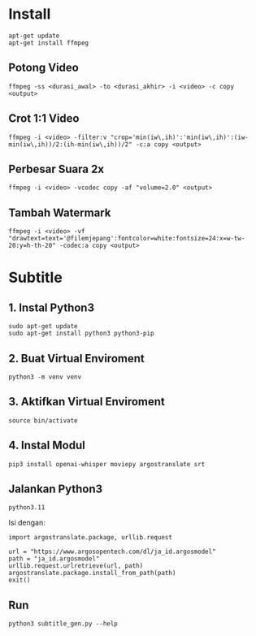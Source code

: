 # Install 

```
apt-get update
apt-get install ffmpeg 
```

## Potong Video 

```
ffmpeg -ss <durasi_awal> -to <durasi_akhir> -i <video> -c copy <output>
```

## Crot 1:1 Video

```
ffmpeg -i <video> -filter:v "crop='min(iw\,ih)':'min(iw\,ih)':(iw-min(iw\,ih))/2:(ih-min(iw\,ih))/2" -c:a copy <output>
```

## Perbesar Suara 2x

```
ffmpeg -i <video> -vcodec copy -af "volume=2.0" <output>
```

## Tambah Watermark

```
ffmpeg -i <video> -vf "drawtext=text='@filemjepang':fontcolor=white:fontsize=24:x=w-tw-20:y=h-th-20" -codec:a copy <output>
```

# Subtitle 

## 1. Instal Python3

```
sudo apt-get update 
sudo apt-get install python3 python3-pip
```

## 2. Buat Virtual Enviroment

```
python3 -m venv venv
```

## 3. Aktifkan Virtual Enviroment 

```
source bin/activate
```

## 4. Instal Modul 

```
pip3 install openai-whisper moviepy argostranslate srt
```

## Jalankan Python3 

```
python3.11
```

Isi dengan:

```
import argostranslate.package, urllib.request

url = "https://www.argosopentech.com/dl/ja_id.argosmodel"
path = "ja_id.argosmodel"
urllib.request.urlretrieve(url, path)
argostranslate.package.install_from_path(path)
exit()
```


## Run

```
python3 subtitle_gen.py --help
```
